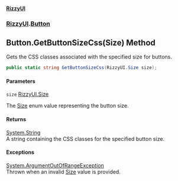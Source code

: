 #### [RizzyUI](index 'index')
### [RizzyUI](RizzyUI 'RizzyUI').[Button](RizzyUI.Button 'RizzyUI.Button')

## Button.GetButtonSizeCss(Size) Method

Gets the CSS classes associated with the specified size for buttons.

```csharp
public static string GetButtonSizeCss(RizzyUI.Size size);
```
#### Parameters

<a name='RizzyUI.Button.GetButtonSizeCss(RizzyUI.Size).size'></a>

`size` [RizzyUI.Size](https://docs.microsoft.com/en-us/dotnet/api/RizzyUI.Size 'RizzyUI.Size')

The [Size](RizzyUI.Button.Size 'RizzyUI.Button.Size') enum value representing the button size.

#### Returns
[System.String](https://docs.microsoft.com/en-us/dotnet/api/System.String 'System.String')  
A string containing the CSS classes for the specified button size.

#### Exceptions

[System.ArgumentOutOfRangeException](https://docs.microsoft.com/en-us/dotnet/api/System.ArgumentOutOfRangeException 'System.ArgumentOutOfRangeException')  
Thrown when an invalid [Size](RizzyUI.Button.Size 'RizzyUI.Button.Size') value is provided.